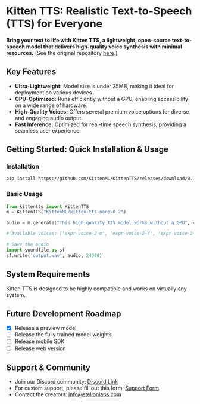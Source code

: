 # Kitten TTS: Realistic Text-to-Speech (TTS) for Everyone

**Bring your text to life with Kitten TTS, a lightweight, open-source text-to-speech model that delivers high-quality voice synthesis with minimal resources.** (See the original repository [here](https://github.com/KittenML/KittenTTS).)

## Key Features

*   **Ultra-Lightweight:** Model size is under 25MB, making it ideal for deployment on various devices.
*   **CPU-Optimized:** Runs efficiently without a GPU, enabling accessibility on a wide range of hardware.
*   **High-Quality Voices:** Offers several premium voice options for diverse and engaging audio output.
*   **Fast Inference:** Optimized for real-time speech synthesis, providing a seamless user experience.

## Getting Started: Quick Installation & Usage

### Installation

```bash
pip install https://github.com/KittenML/KittenTTS/releases/download/0.1/kittentts-0.1.0-py3-none-any.whl
```

### Basic Usage

```python
from kittentts import KittenTTS
m = KittenTTS("KittenML/kitten-tts-nano-0.2")

audio = m.generate("This high quality TTS model works without a GPU", voice='expr-voice-2-f' )

# Available voices: ['expr-voice-2-m', 'expr-voice-2-f', 'expr-voice-3-m', 'expr-voice-3-f', 'expr-voice-4-m', 'expr-voice-4-f', 'expr-voice-5-m', 'expr-voice-5-f']

# Save the audio
import soundfile as sf
sf.write('output.wav', audio, 24000)
```

## System Requirements

Kitten TTS is designed to be highly compatible and works on virtually any system.

## Future Development Roadmap

*   [x] Release a preview model
*   [ ] Release the fully trained model weights
*   [ ] Release mobile SDK
*   [ ] Release web version

## Support & Community

*   Join our Discord community: [Discord Link](https://discord.com/invite/VJ86W4SURW)
*   For custom support, please fill out this form: [Support Form](https://docs.google.com/forms/d/e/1FAIpQLSc49erSr7jmh3H2yeqH4oZyRRuXm0ROuQdOgWguTzx6SMdUnQ/viewform?usp=preview)
*   Contact the creators: info@stellonlabs.com